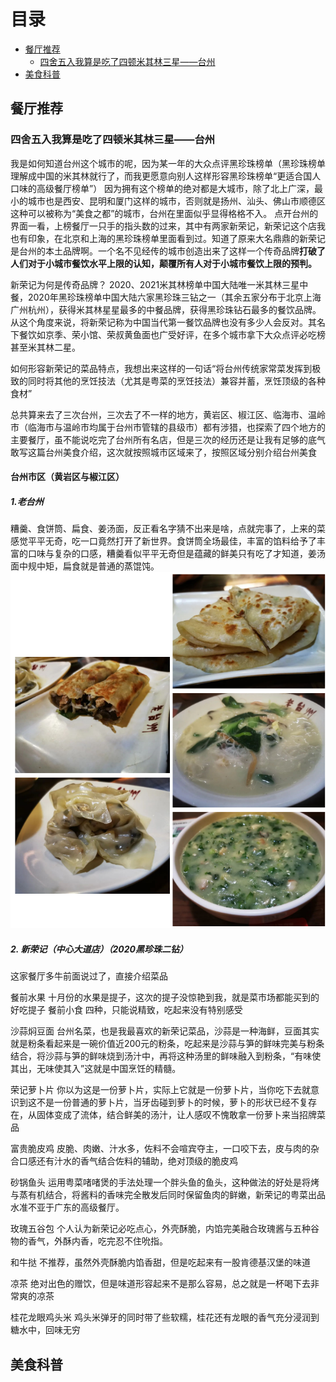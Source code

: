 # 目录
* [餐厅推荐](#餐厅推荐)
  * [四舍五入我算是吃了四顿米其林三星——台州](#四舍五入我算是吃了四顿米其林三星——台州)
* [美食科普](#美食科普)

## 餐厅推荐
### 四舍五入我算是吃了四顿米其林三星——台州
我是如何知道台州这个城市的呢，因为某一年的大众点评黑珍珠榜单（黑珍珠榜单理解成中国的米其林就行了，而我更愿意向别人这样形容黑珍珠榜单“更适合国人口味的高级餐厅榜单”）
因为拥有这个榜单的绝对都是大城市，除了北上广深，最小的城市也是西安、昆明和厦门这样的城市，否则就是扬州、汕头、佛山市顺德区这种可以被称为“美食之都”的城市，台州在里面似乎显得格格不入。
点开台州的界面一看，上榜餐厅一只手的指头数的过来，其中有两家新荣记，新荣记这个店我也有印象，在北京和上海的黑珍珠榜单里面看到过。知道了原来大名鼎鼎的新荣记是台州的本土品牌啊。一个名不见经传的城市创造出来了这样一个传奇品牌**打破了人们对于小城市餐饮水平上限的认知，颠覆所有人对于小城市餐饮上限的预判。** 

新荣记为何是传奇品牌？
2020、2021米其林榜单中国大陆唯一米其林三星中餐，2020年黑珍珠榜单中国大陆六家黑珍珠三钻之一（其余五家分布于北京上海广州杭州），获得米其林星星最多的中餐品牌，获得黑珍珠钻石最多的餐饮品牌。从这个角度来说，将新荣记称为中国当代第一餐饮品牌也没有多少人会反对。其名下餐饮如京季、荣小馆、荣叔黄鱼面也广受好评，在多个城市拿下大众点评必吃榜甚至米其林二星。

如何形容新荣记的菜品特点，我想出来这样的一句话“将台州传统家常菜发挥到极致的同时将其他的烹饪技法（尤其是粤菜的烹饪技法）兼容并蓄，烹饪顶级的各种食材”

总共算来去了三次台州，三次去了不一样的地方，黄岩区、椒江区、临海市、温岭市（临海市与温岭市均属于台州市管辖的县级市）都有涉猎，也探索了四个地方的主要餐厅，虽不能说吃完了台州所有名店，但是三次的经历还是让我有足够的底气敢写这篇台州美食介绍，这次就按照城市区域来了，按照区域分别介绍台州美食
#### 台州市区（黄岩区与椒江区）
##### 1.老台州 
糟羹、食饼筒、扁食、姜汤面，反正看名字猜不出来是啥，点就完事了，上来的菜感觉平平无奇，吃一口竟然打开了新世界。食饼筒全场最佳，丰富的馅料给予了丰富的口味与复杂的口感，糟羹看似平平无奇但是蕴藏的鲜美只有吃了才知道，姜汤面中规中矩，扁食就是普通的蒸馄饨。
![老台州](https://github.com/panzhiwei1997/MOVIsicOOD/blob/main/Food_image/%E8%80%81%E5%8F%B0%E5%B7%9E.PNG)

##### 2. 新荣记（中心大道店）（2020黑珍珠二钻） 
这家餐厅多牛前面说过了，直接介绍菜品

餐前水果
十月份的水果是提子，这次的提子没惊艳到我，就是菜市场都能买到的好吃提子
餐前小食
四种，只能说精致，吃起来没有特别感受

沙蒜焖豆面
台州名菜，也是我最喜欢的新荣记菜品，沙蒜是一种海鲜，豆面其实就是粉条看起来是一碗价值近200元的粉条，吃起来是沙蒜与笋的鲜味完美与粉条结合，将沙蒜与笋的鲜味烧到汤汁中，再将这种汤里的鲜味融入到粉条，“有味使其出，无味使其入”这就是中国烹饪的精髓。

荣记萝卜片
你以为这是一份萝卜片，实际上它就是一份萝卜片，当你吃下去就意识到这不是一份普通的萝卜片，当牙齿碰到萝卜的时候，萝卜的形状已经不复存在，从固体变成了流体，结合鲜美的汤汁，让人感叹不愧敢拿一份萝卜来当招牌菜品

富贵脆皮鸡
皮脆、肉嫩、汁水多，佐料不会喧宾夺主，一口咬下去，皮与肉的杂合口感还有汁水的香气结合佐料的辅助，绝对顶级的脆皮鸡

砂锅鱼头
运用粤菜啫啫煲的手法处理一个胖头鱼的鱼头，这种做法的好处是将烤与蒸有机结合，将酱料的香味完全散发后同时保留鱼肉的鲜嫩，新荣记的粤菜出品水准不亚于广东的高级餐厅。

玫瑰五谷包
个人认为新荣记必吃点心，外壳酥脆，内馅完美融合玫瑰酱与五种谷物的香气，外酥内香，吃完忍不住吮指。

和牛挞
不推荐，虽然外壳酥脆内馅香甜，但是吃起来有一股肯德基汉堡的味道

凉茶
绝对出色的赠饮，但是味道形容起来不是那么容易，总之就是一杯喝下去非常爽的凉茶

桂花龙眼鸡头米
鸡头米弹牙的同时带了些软糯，桂花还有龙眼的香气充分浸润到糖水中，回味无穷






## 美食科普

